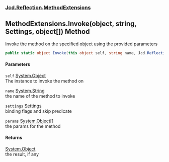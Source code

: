 ### [Jcd.Reflection](Jcd_Reflection.md 'Jcd.Reflection').[MethodExtensions](Jcd_Reflection_MethodExtensions.md 'Jcd.Reflection.MethodExtensions')
## MethodExtensions.Invoke(object, string, Settings, object[]) Method
Invoke the method on the specified object using the provided parameters  
```csharp
public static object Invoke(this object self, string name, Jcd.Reflection.MethodInfoEnumerator.Settings settings, params object[] @params);
```
#### Parameters
<a name='Jcd_Reflection_MethodExtensions_Invoke(object_string_Jcd_Reflection_MethodInfoEnumerator_Settings_object__)_self'></a>
`self` [System.Object](https://docs.microsoft.com/en-us/dotnet/api/System.Object 'System.Object')  
The instance to invoke the method on
  
<a name='Jcd_Reflection_MethodExtensions_Invoke(object_string_Jcd_Reflection_MethodInfoEnumerator_Settings_object__)_name'></a>
`name` [System.String](https://docs.microsoft.com/en-us/dotnet/api/System.String 'System.String')  
the name of the method to invoke
  
<a name='Jcd_Reflection_MethodExtensions_Invoke(object_string_Jcd_Reflection_MethodInfoEnumerator_Settings_object__)_settings'></a>
`settings` [Settings](Jcd_Reflection_MethodInfoEnumerator_Settings.md 'Jcd.Reflection.MethodInfoEnumerator.Settings')  
binding flags and skip predicate
  
<a name='Jcd_Reflection_MethodExtensions_Invoke(object_string_Jcd_Reflection_MethodInfoEnumerator_Settings_object__)_params'></a>
`params` [System.Object](https://docs.microsoft.com/en-us/dotnet/api/System.Object 'System.Object')[[]](https://docs.microsoft.com/en-us/dotnet/api/System.Array 'System.Array')  
the params for the method
  
#### Returns
[System.Object](https://docs.microsoft.com/en-us/dotnet/api/System.Object 'System.Object')  
the result, if any
